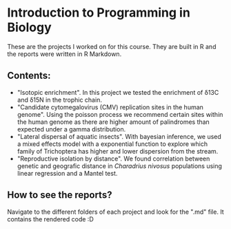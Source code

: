 # Introduction to Programming in Biology

These are the projects I worked on for this course. They are built in R and the reports were written in R Markdown.

## Contents:
- "Isotopic enrichment". In this project we tested the enrichment of δ13C and δ15N in the trophic chain.
- "Candidate cytomegalovirus (CMV) replication sites in the human genome". Using the poisson process we recommend certain sites within the human genome as there are higher amount of palindromes than expected under a gamma distribution.
- "Lateral dispersal of aquatic insects". With bayesian inference, we used a mixed effects model with a exponential function to explore which family of Trichoptera has higher and lower dispersion from the stream.
- "Reproductive isolation by distance". We found correlation between genetic and geografic distance in *Charadrius nivosus* populations using linear regression and a Mantel test.

## How to see the reports?
Navigate to the different folders of each project and look for the ".md" file. It contains the rendered code :D
